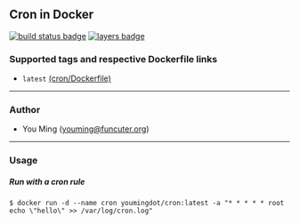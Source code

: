 ## Cron in Docker
[![build status badge](https://travis-ci.org/cogset/cron.svg)](https://travis-ci.org/cogset/cron)
[![layers badge](https://images.microbadger.com/badges/image/cogset/cron.svg)](https://microbadger.com/images/cogset/cron)
### Supported tags and respective Dockerfile links

+ `latest` [(cron/Dockerfile)](https://github.com/cogset/cron/blob/master/cron/Dockerfile)

------
### Author
+ You Ming (youming@funcuter.org)

------
### Usage

##### Run with a cron rule
```
$ docker run -d --name cron youmingdot/cron:latest -a "* * * * * root echo \"hello\" >> /var/log/cron.log"
```
